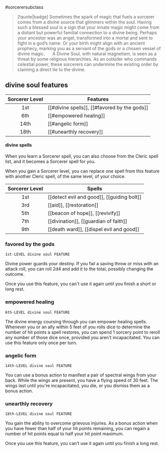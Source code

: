 #sorcerersubclass

> [!quote|badge] 
> Sometimes the spark of magic that fuels a sorcerer comes from a divine source that glimmers within the soul. Having such a blessed soul is a sign that your innate magic might come from a distant but powerful familial connection to a divine being. Perhaps your ancestor was an angel, transformed into a mortal and sent to fight in a god’s name. Or your birth might align with an ancient prophecy, marking you as a servant of the gods or a chosen vessel of divine magic.
$\quad$ 
A Divine Soul, with natural magnetism, is seen as a threat by some religious hierarchies. As an outsider who commands celestial power, these sorcerers can undermine the existing order by claiming a direct tie to the divine.
## divine soul features
| **Sorcerer Level** | **Features**                                 |
| :----------------: | -------------------------------------------- |
|        1st         | [[#divine spells]], [[#favored by the gods]] |
|        6th         | [[#empowered healing]]                       |
|        14th        | [[#angelic form]]                            |
|        18th        | [[#unearthly recovery]]                      |
#### divine spells
When you learn a Sorcerer spell, you can also choose from the Cleric spell list, and it becomes a Sorcerer spell for you.

When you gain a Sorcerer level, you can replace one spell from this feature with another Cleric spell, of the same level, of your choice.

| **Sorcerer Level** | **Spells**                                 |
| :----------------: | ------------------------------------------ |
|        1st         | [[detect evil and good]], [[guiding bolt]] |
|        3rd         | [[aid]], [[restoration]]                   |
|        5th         | [[beacon of hope]], [[revivify]]           |
|        7th         | [[divination]], [[guardian of faith]]      |
|        9th         | [[death ward]], [[dispel evil and good]]   |
### favored by the gods
`1st-LEVEL divine soul FEATURE`

Divine power guards your destiny. If you fail a saving throw or miss with an attack roll, you can roll 2d4 and add it to the total, possibly changing the outcome.

Once you use this feature, you can't use it again until you finish a short or long rest.
### empowered healing
`6th-LEVEL divine soul FEATURE`

The divine energy coursing through you can empower healing spells. Whenever you or an ally within 5 feet of you rolls dice to determine the number of hit points a spell restores, you can spend 1 sorcery point to reroll any number of those dice once, provided you aren't incapacitated. You can use this feature only once per turn.
### angelic form
`14th-LEVEL divine soul FEATURE`

You can use a bonus action to manifest a pair of spectral wings from your back. While the wings are present, you have a flying speed of 30 feet. The wings last until you're incapacitated, you die, or you dismiss them as a bonus action.
### unearthly recovery
`18th-LEVEL divine soul FEATURE`

You gain the ability to overcome grievous injuries. As a bonus action when you have fewer than half of your hit points remaining, you can regain a number of hit points equal to half your hit point maximum.

Once you use this feature, you can’t use it again until you finish a long rest.
